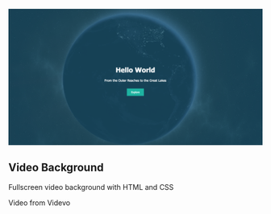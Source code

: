 ![Video Background](video-background-view.png)

## Video Background

Fullscreen video background with HTML and CSS

Video from Videvo
